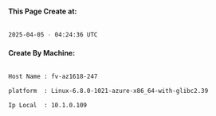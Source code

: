 
   
#### This Page Create at:

```bash

2025-04-05 - 04:24:36 UTC

```

#### Create By Machine:

```bash

Host Name : fv-az1618-247

platform  : Linux-6.8.0-1021-azure-x86_64-with-glibc2.39

Ip Local  : 10.1.0.109

```

